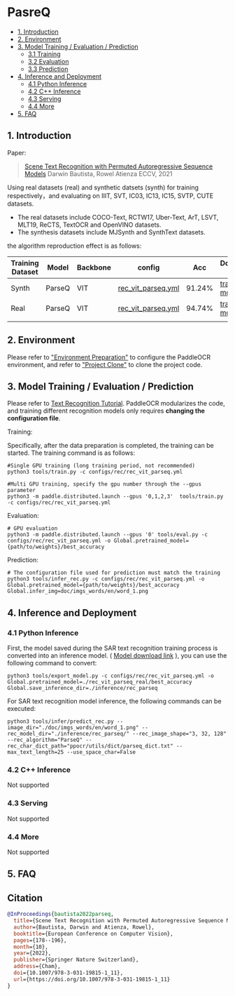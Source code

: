 # PasreQ

- [1. Introduction](#1)
- [2. Environment](#2)
- [3. Model Training / Evaluation / Prediction](#3)
    - [3.1 Training](#3-1)
    - [3.2 Evaluation](#3-2)
    - [3.3 Prediction](#3-3)
- [4. Inference and Deployment](#4)
    - [4.1 Python Inference](#4-1)
    - [4.2 C++ Inference](#4-2)
    - [4.3 Serving](#4-3)
    - [4.4 More](#4-4)
- [5. FAQ](#5)

<a name="1"></a>
## 1. Introduction

Paper:
> [Scene Text Recognition with Permuted Autoregressive Sequence Models](https://arxiv.org/abs/2207.06966)
> Darwin Bautista, Rowel Atienza
> ECCV, 2021

Using real datasets (real) and synthetic datsets (synth) for training respectively，and evaluating on IIIT, SVT, IC03, IC13, IC15, SVTP, CUTE datasets. 
- The real datasets include COCO-Text, RCTW17, Uber-Text, ArT, LSVT, MLT19, ReCTS, TextOCR and OpenVINO datasets.
- The synthesis datasets include MJSynth and SynthText datasets.

the algorithm reproduction effect is as follows:

|Training Dataset|Model|Backbone|config|Acc|Download link|
| --- | --- | --- | --- | --- | --- |
|Synth|ParseQ|VIT|[rec_vit_parseq.yml](../../configs/rec/rec_vit_parseq.yml)|91.24%|[train model](https://paddleocr.bj.bcebos.com/dygraph_v2.1/parseq/rec_vit_parseq_synth.tgz)|
|Real|ParseQ|VIT|[rec_vit_parseq.yml](../../configs/rec/rec_vit_parseq.yml)|94.74%|[train model](https://paddleocr.bj.bcebos.com/dygraph_v2.1/parseq/rec_vit_parseq_real.tgz)|
|||||||

<a name="2"></a>
## 2. Environment
Please refer to ["Environment Preparation"](./environment_en.md) to configure the PaddleOCR environment, and refer to ["Project Clone"](./clone_en.md) to clone the project code.


<a name="3"></a>
## 3. Model Training / Evaluation / Prediction

Please refer to [Text Recognition Tutorial](./recognition_en.md). PaddleOCR modularizes the code, and training different recognition models only requires **changing the configuration file**.

Training:

Specifically, after the data preparation is completed, the training can be started. The training command is as follows:

```
#Single GPU training (long training period, not recommended)
python3 tools/train.py -c configs/rec/rec_vit_parseq.yml

#Multi GPU training, specify the gpu number through the --gpus parameter
python3 -m paddle.distributed.launch --gpus '0,1,2,3'  tools/train.py -c configs/rec/rec_vit_parseq.yml
```

Evaluation:

```
# GPU evaluation
python3 -m paddle.distributed.launch --gpus '0' tools/eval.py -c configs/rec/rec_vit_parseq.yml -o Global.pretrained_model={path/to/weights}/best_accuracy
```

Prediction:

```
# The configuration file used for prediction must match the training
python3 tools/infer_rec.py -c configs/rec/rec_vit_parseq.yml -o Global.pretrained_model={path/to/weights}/best_accuracy Global.infer_img=doc/imgs_words/en/word_1.png
```

<a name="4"></a>
## 4. Inference and Deployment

<a name="4-1"></a>
### 4.1 Python Inference
First, the model saved during the SAR text recognition training process is converted into an inference model. ( [Model download link](https://paddleocr.bj.bcebos.com/dygraph_v2.1/parseq/rec_vit_parseq_real.tgz) ), you can use the following command to convert:

```
python3 tools/export_model.py -c configs/rec/rec_vit_parseq.yml -o Global.pretrained_model=./rec_vit_parseq_real/best_accuracy Global.save_inference_dir=./inference/rec_parseq
```

For SAR text recognition model inference, the following commands can be executed:

```
python3 tools/infer/predict_rec.py --image_dir="./doc/imgs_words/en/word_1.png" --rec_model_dir="./inference/rec_parseq/" --rec_image_shape="3, 32, 128" --rec_algorithm="ParseQ" --rec_char_dict_path="ppocr/utils/dict/parseq_dict.txt" --max_text_length=25 --use_space_char=False
```

<a name="4-2"></a>
### 4.2 C++ Inference

Not supported

<a name="4-3"></a>
### 4.3 Serving

Not supported

<a name="4-4"></a>
### 4.4 More

Not supported

<a name="5"></a>
## 5. FAQ


## Citation

```bibtex
@InProceedings{bautista2022parseq,
  title={Scene Text Recognition with Permuted Autoregressive Sequence Models},
  author={Bautista, Darwin and Atienza, Rowel},
  booktitle={European Conference on Computer Vision},
  pages={178--196},
  month={10},
  year={2022},
  publisher={Springer Nature Switzerland},
  address={Cham},
  doi={10.1007/978-3-031-19815-1_11},
  url={https://doi.org/10.1007/978-3-031-19815-1_11}
}
```

